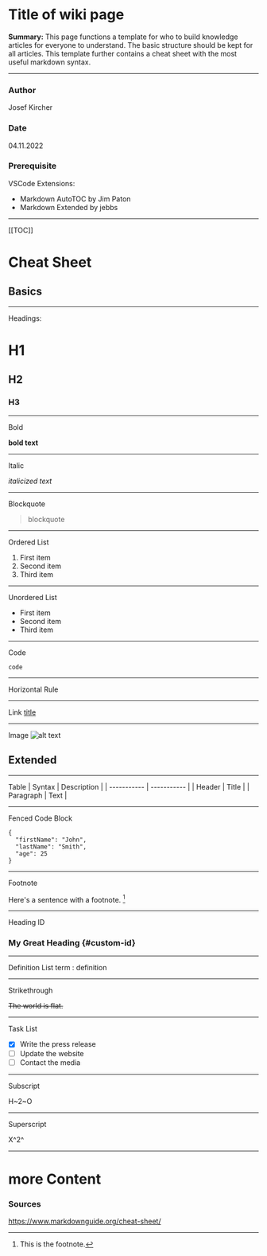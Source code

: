# Title of wiki page

**Summary:** This page functions a template for who to build knowledge articles for everyone to understand. The basic structure should be kept for all articles. This template further contains a cheat sheet with the most useful markdown syntax.


---
### Author

Josef Kircher

### Date

04.11.2022

### Prerequisite
VSCode Extensions:

- Markdown AutoTOC by Jim Paton
- Markdown Extended by jebbs

---
[[TOC]] 

# Cheat Sheet

## Basics

---

Headings:
# H1
## H2
### H3
---
Bold 

**bold text**

---
Italic 

*italicized text*

---
Blockquote

> blockquote
---
Ordered List
1. First item
2. Second item
3. Third item

---
Unordered List
- First item
- Second item
- Third item

---
Code 	

`code`

---

Horizontal Rule

---

Link
[title](https://www.example.com)

---
Image
![alt text](image.jpg)

## Extended

---
Table
| Syntax | Description |
| ----------- | ----------- |
| Header | Title |
| Paragraph | Text |

---
Fenced Code Block
```
{
  "firstName": "John",
  "lastName": "Smith",
  "age": 25
}
```

---
Footnote 	

Here's a sentence with a footnote. [^1]

[^1]: This is the footnote.

---
Heading ID 	

### My Great Heading {#custom-id}

---
Definition List 
term
: definition

---
Strikethrough 	

~~The world is flat.~~

---

Task List
- [x] Write the press release
- [ ] Update the website
- [ ] Contact the media

---

Subscript 	

H~2~O

---

Superscript 	

X^2^ 

---

# more Content


### Sources
https://www.markdownguide.org/cheat-sheet/